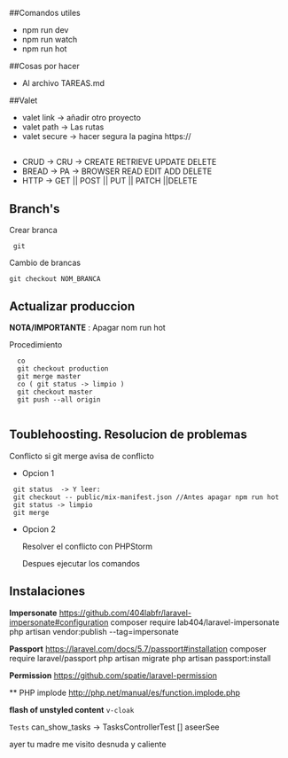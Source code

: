 ##Comandos utiles 
- npm run dev
- npm run watch 
- npm run hot 



##Cosas por hacer
- Al archivo TAREAS.md

##Valet
- valet link -> añadir otro proyecto
- valet path -> Las rutas 
- valet secure -> hacer segura la pagina https://

## 
- CRUD -> CRU -> CREATE RETRIEVE UPDATE DELETE
- BREAD -> PA -> BROWSER READ EDIT ADD DELETE
- HTTP -> GET || POST || PUT || PATCH ||DELETE
  
## Branch's
 
 Crear branca 
 
 ```
  git 
  ```
 
 Cambio de brancas
 
 ```
 git checkout NOM_BRANCA
 ```  
 
## Actualizar produccion
 
 **NOTA/IMPORTANTE** : Apagar nom run hot
 
 Procedimiento
 
 ```
   co
   git checkout production
   git merge master
   co ( git status -> limpio ) 
   git checkout master
   git push --all origin
    
   ```
 
 ## Toublehoosting. Resolucion de problemas  
 
 Conflicto si git merge avisa de conflicto
 
 - Opcion 1
 
 ```
  git status  -> Y leer:
  git checkout -- public/mix-manifest.json //Antes apagar npm run hot 
  git status -> limpio
  git merge 
  ```
 
 - Opcion 2
 
   Resolver el conflicto con PHPStorm  
   
   Despues ejecutar los comandos
  
  ## Instalaciones
   
  **Impersonate**
  https://github.com/404labfr/laravel-impersonate#configuration
composer require lab404/laravel-impersonate
php artisan vendor:publish --tag=impersonate

  **Passport**
  https://laravel.com/docs/5.7/passport#installation
composer require laravel/passport
php artisan migrate
php artisan passport:install

**Permission**
    https://github.com/spatie/laravel-permission


**
PHP implode
http://php.net/manual/es/function.implode.php

**flash of unstyled content**
``v-cloak``

``Tests``
 can_show_tasks -> TasksControllerTest 
 [] aseerSee
 
 
 ayer tu madre me visito
 desnuda
 y caliente
 
 
